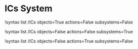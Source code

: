 <!-- MOOSE Documentation Stub: Remove this when content is added. -->


# ICs System

!syntax list /ICs objects=True actions=False subsystems=False

!syntax list /ICs objects=False actions=False subsystems=True

!syntax list /ICs objects=False actions=True subsystems=False

